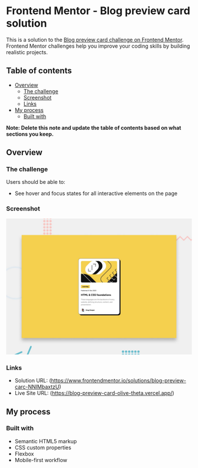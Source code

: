 # Frontend Mentor - Blog preview card solution

This is a solution to the [Blog preview card challenge on Frontend Mentor](https://www.frontendmentor.io/challenges/blog-preview-card-ckPaj01IcS). Frontend Mentor challenges help you improve your coding skills by building realistic projects.

## Table of contents

- [Overview](#overview)
  - [The challenge](#the-challenge)
  - [Screenshot](#screenshot)
  - [Links](#links)
- [My process](#my-process)
  - [Built with](#built-with)

**Note: Delete this note and update the table of contents based on what sections you keep.**

## Overview

### The challenge

Users should be able to:

- See hover and focus states for all interactive elements on the page

### Screenshot

![](./design/desktop-preview.jpg)

### Links

- Solution URL: (https://www.frontendmentor.io/solutions/blog-preview-carc-NNIMbaxtzU)
- Live Site URL: (https://blog-preview-card-olive-theta.vercel.app/)

## My process

### Built with

- Semantic HTML5 markup
- CSS custom properties
- Flexbox
- Mobile-first workflow
